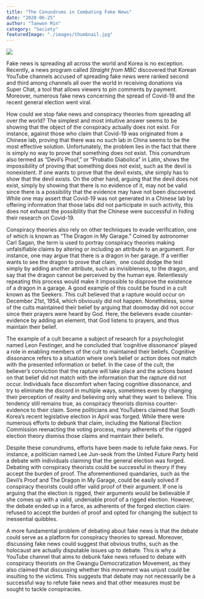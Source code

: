 ```yaml
---
title: "The Conundrums in Combating Fake News"
date: "2020-06-25"
author: "Taewon Min"
category: "Society"
featuredImage: "./images/thumbnail.jpg"
---
```


![](/images/thumbnail.jpg)

Fake news is spreading all across the world and Korea is no exception. Recently, a news program called _Straight from MBC_ discovered that Korean YouTube channels accused of spreading fake news were ranked second and third among channels all over the world in receiving donations via Super Chat, a tool that allows viewers to pin comments by payment. Moreover, numerous fake news concerning the spread of Covid-19 and the recent general election went viral. 

How could we stop fake news and conspiracy theories from spreading all over the world? The simplest and most intuitive answer seems to be showing that the object of the conspiracy actually does not exist. For instance, against those who claim that Covid-19 was originated from a Chinese lab, proving that there was no such lab in China seems to be the most effective solution. Unfortunately, the problem lies in the fact that there is simply no way to prove that something does not exist. This conundrum also termed as “Devil’s Proof,” or “Probatio Diabolica” in Latin, shows the impossibility of proving that something does not exist, such as the devil is nonexistent. If one wants to prove that the devil exists, she simply has to show that the devil exists. On the other hand, arguing that the devil does not exist, simply by showing that there is no evidence of it, may not be valid since there is a possibility that the evidence may have not been discovered. While one may assert that Covid-19 was not generated in a Chinese lab by offering information that those labs did not participate in such activity, this does not exhaust the possibility that the Chinese were successful in hiding their research on Covid-19.

Conspiracy theories also rely on other techniques to evade verification, one of which is known as “The Dragon in My Garage.” Coined by astronomer Carl Sagan, the term is used to portray conspiracy theories making unfalsifiable claims by altering or including an attribute to an argument. For instance, one may argue that there is a dragon in her garage. If a verifier wants to see the dragon to prove that claim,  one could dodge the test simply by adding another attribute, such as invisibleness, to the dragon, and say that the dragon cannot be perceived by the human eye. Relentlessly repeating this process would make it impossible to disprove the existence of a dragon in a garage. A good example of this could be found in a cult known as the Seekers. This cult believed that a rapture would occur on December 21st, 1954, which obviously did not happen. Nonetheless, some of the cults maintained their belief by arguing that doomsday did not occur since their prayers were heard by God. Here, the believers evade counter-evidence by adding an element, that God listens to prayers, and thus maintain their belief.

The example of a cult became a subject of research for a psychologist named Leon Festinger, and he concluded that ‘cognitive dissonance’ played a role in enabling members of the cult to maintained their beliefs. Cognitive dissonance refers to a situation where one’s belief or action does not match with the presented information or belief. In the case of the cult, the believer’s conviction that the rapture will take place and the actions based on that belief did not match with the information that the rapture did not occur. Individuals face discomfort when facing cognitive dissonance, and try to eliminate the discord in multiple ways, sometimes even by changing their perception of reality and believing only what they want to believe. This tendency still remains true, as conspiracy theorists dismiss counter-evidence to their claim. Some politicians and YouTubers claimed that South Korea’s recent legislative election in April was forged. While there were numerous efforts to debunk that claim, including the National Election Commission reenacting the voting process, many adherents of the rigged election theory dismiss those claims and maintain their beliefs. 

Despite these conundrums, efforts have been made to refute fake news. For instance, a politician named Lee Jun-seok from the United Future Party held a debate with individuals claiming that the general election was forged. Debating with conspiracy theorists could be successful in theory if they accept the burden of proof. The aforementioned quandaries, such as the Devil’s Proof and The Dragon in My Garage, could be easily solved if conspiracy theorists could offer valid proof of their argument. If one is arguing that the election is rigged, their arguments would be believable if she comes up with a valid, undeniable proof of a rigged election. However, the debate ended up in a farce, as adherents of the forged election claim refused to accept the burden of proof and opted for changing the subject to inessential quibbles. 

A more fundamental problem of debating about fake news is that the debate could serve as a platform for conspiracy theories to spread. Moreover, discussing fake news could suggest that obvious truths, such as the holocaust are actually disputable issues up to debate. This is why a YouTube channel that aims to debunk fake news refused to debate with conspiracy theorists on the Gwangju Democratization Movement, as they also claimed that discussing whether this movement was unjust could be insulting to the victims. This suggests that debate may not necessarily be a successful way to refute fake news and that other measures must be sought to tackle conspiracies.
